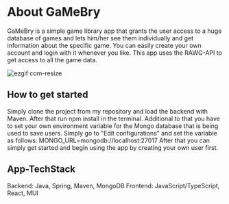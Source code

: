 # About GaMeBry
GaMeBry is a simple game library app that grants the user access to a huge database of games and lets him/her see them individually and get information about the specific game. You can easily create your own account and login with it whenever you like. This app uses the RAWG-API to get access to all the game data.

![ezgif com-resize](https://user-images.githubusercontent.com/123316641/233345837-2c2e1547-4bfb-4721-beb7-8151b83053b9.gif)


## How to get started
Simply clone the project from my repository and load the backend with Maven. After that run npm install in the terminal.
Additional to that you have to set your own environment variable for the Mongo database that is being used to save users. Simply go to "Edit configurations" and set the variable as follows: MONGO_URL=mongodb://localhost:27017
After that you can simply get started and begin using the app by creating your own user first.

## App-TechStack
Backend: Java, Spring, Maven, MongoDB
Frontend: JavaScript/TypeScript, React, MUI


